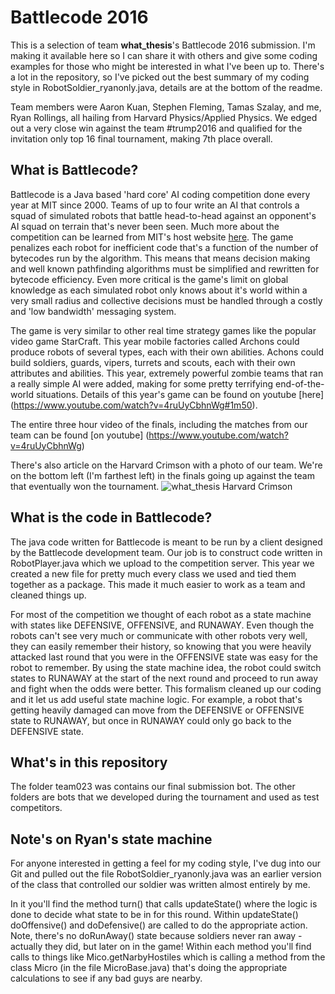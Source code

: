 # Battlecode 2016
This is a selection of team **what_thesis**'s Battlecode 2016 submission. I'm making it available here so I can share it with others and give some coding examples for those who might be interested in what I've been up to. There's a lot in the repository, so I've picked out the best summary of my coding style in  RobotSoldier_ryanonly.java, details are at the bottom of the readme.

Team members were Aaron Kuan, Stephen Fleming, Tamas Szalay, and me, Ryan Rollings, all hailing from Harvard Physics/Applied Physics. We edged out a very close win against the team #trump2016 and qualified for the invitation only top 16 final tournament, making 7th place overall.

## What is Battlecode?
Battlecode is a Java based 'hard core' AI coding competition done every year at MIT since 2000. Teams of up to four write an AI that controls a squad of simulated robots that battle head-to-head against an opponent's AI squad on terrain that's never been seen. Much more about the competition can be learned from MIT's host website [here](https://www.battlecode.org/contestants/about/). The game penalizes each robot for inefficient code that's a function of the number of bytecodes run by the algorithm. This means that means decision making and well known pathfinding algorithms must be simplified and rewritten for bytecode efficiency. Even more critical is the game's limit on global knowledge as each simulated robot only knows about it's world within a very small radius and collective decisions must be handled through a costly and 'low bandwidth' messaging system.

The game is very similar to other real time strategy games like the popular video game StarCraft. This year mobile factories called Archons could produce robots of several types, each with their own abilities. Achons could build soldiers, guards, vipers, turrets and scouts, each with their own attributes and abilities. This year, extremely powerful zombie teams that ran a really simple AI were added, making for some pretty terrifying end-of-the-world situations. Details of this year's game can be found on youtube [here] (https://www.youtube.com/watch?v=4ruUyCbhnWg#1m50).

The entire three hour video of the finals, including the matches from our team can be found [on youtube] (https://www.youtube.com/watch?v=4ruUyCbhnWg)

There's also article on the Harvard Crimson with a photo of our team. We're on the bottom left (I'm farthest left) in the finals going up against the team that eventually won the tournament.
![what_thesis Harvard Crimson](http://thumbnails.thecrimson.com.s3.amazonaws.com/photos/2016/02/16/191740_1312808.jpg.800x533_q95_crop-smart_upscale.jpg)

## What is the code in Battlecode?
The java code written for Battlecode is meant to be run by a client designed by the Battlecode development team. Our job is to construct code written in RobotPlayer.java which we upload to the competition server. This year we created a new file for pretty much every class we used and tied them together as a package. This made it much easier to work as a team and cleaned things up.

For most of the competition we thought of each robot as a state machine with states like DEFENSIVE, OFFENSIVE, and RUNAWAY. Even though the robots can't see very much or communicate with other robots very well, they can easily remember their history, so knowing that you were heavily attacked last round that you were in the OFFENSIVE state was easy for the robot to remember. By using the state machine idea, the robot could switch states to RUNAWAY at the start of the next round and proceed to run away and fight when the odds were better. This formalism cleaned up our coding and it let us add useful state machine logic. For example, a robot that's getting heavily damaged can move from the DEFENSIVE or OFFENSIVE state to RUNAWAY, but once in RUNAWAY could only go back to the DEFENSIVE state. 

## What's in this repository
The folder team023 was contains our final submission bot. The other folders are bots that we developed during the tournament and used as test competitors.

## Note's on Ryan's state machine
For anyone interested in getting a feel for my coding style, I've dug into our Git and pulled out the  file RobotSoldier_ryanonly.java was an earlier version of the class that controlled our soldier was written almost entirely by me.

In it you'll find the method turn() that calls updateState() where the logic is done to decide what state to be in for this round. Within updateState() doOffensive() and doDefensive() are called to do the appropriate action. Note, there's no doRunAway() state because soldiers never ran away - actually they did, but later on in the game! Within each method you'll find calls to things like Mico.getNarbyHostiles which is calling a method from the class Micro (in the file MicroBase.java) that's doing the appropriate calculations to see if any bad guys are nearby.